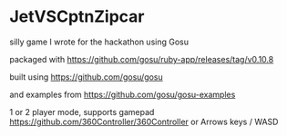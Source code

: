# JetVSCptnZipcar
silly game I wrote for the hackathon using Gosu

packaged with https://github.com/gosu/ruby-app/releases/tag/v0.10.8

built using https://github.com/gosu/gosu

and examples from https://github.com/gosu/gosu-examples

1 or 2 player mode, supports gamepad https://github.com/360Controller/360Controller
 or Arrows keys / WASD
